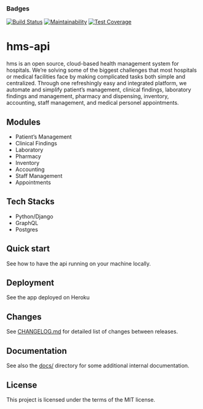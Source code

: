### Badges
[![Build Status](https://travis-ci.com/saleonhealth/hms-api.svg?branch=master)](https://travis-ci.com/saleonhealth/hms-api)
[![Maintainability](https://api.codeclimate.com/v1/badges/4babac74a9e043479283/maintainability)](https://codeclimate.com/github/saleonhealth/hms-api/maintainability)
[![Test Coverage](https://api.codeclimate.com/v1/badges/4babac74a9e043479283/test_coverage)](https://codeclimate.com/github/saleonhealth/hms-api/test_coverage)
# hms-api
hms is an open source, cloud-based health management system for hospitals. We’re solving some of the biggest challenges that most hospitals or medical facilities face by making complicated tasks both simple and centralized.
Through one refreshingly easy and integrated platform, we automate and simplify patient’s management, clinical findings, laboratory findings and management, pharmacy and dispensing, inventory, accounting, staff management, and medical personel appointments.

## Modules
- Patient’s Management
- Clinical Findings
- Laboratory
- Pharmacy
- Inventory
- Accounting
- Staff Management
- Appointments

## Tech Stacks
- Python/Django
- GraphQL
- Postgres

## Quick start
See how to have the api running on your machine locally.

## Deployment
See the app deployed on Heroku

## Changes
See [CHANGELOG.md](https://github.com/saleonhealth/hms-api/blob/master/CHANGELOG.md#change-log) for detailed list of changes between releases.

## Documentation
See also the [docs/]() directory for some additional internal documentation.

## License
This project is licensed under the terms of the MIT license.
